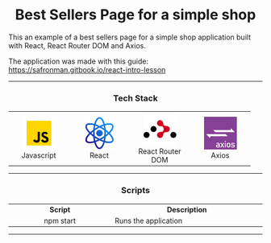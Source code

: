 <h1 align="center">Best Sellers Page for a simple shop</h1>

This an example of a best sellers page for a simple shop application built with React, React Router DOM and Axios.

The application was made with this guide: https://safronman.gitbook.io/react-intro-lesson

<hr>

<h3 align="center" font-size='25px'>Tech Stack</h3>

<table align="center">
  <tr>    
    <td align="center" width="106">
        <img src="./readme-images/javascript-icon.png" alt="icon" width="65" height="65" />
      <br>Javascript
    </td> 
    <td align="center" width="106">
        <img src="./readme-images/react-icon.png" alt="icon" width="65" height="65" />
      <br>React
    </td>
    <td align="center" width="106">
        <img src="./readme-images/react-router-dom.png" alt="icon" width="65" height="65" />
      <br>React Router DOM
    </td>
    <td align="center" width="106">
        <img src="./readme-images/axios-icon.png" alt="icon" width="65" height="65" />
      <br>Axios
    </td>
  </tr>
</table>

<hr>

<h3 align="center" font-size='25px'>Scripts</h3>

<table align="center">
  <tr>    
    <td align="center" width="200">
        <b>Script</b>
    </td>
    <td align="center" width="300">
        <b>Description</b>
    </td>    
  </tr>

  <tr>    
    <td align="center" width="200">
        npm start
    </td>
    <td width="300">
        Runs the application
    </td>    
  </tr>
</table>

<hr>